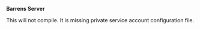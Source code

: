**Barrens Server**

This will not compile. It is missing private 
service account configuration file.
